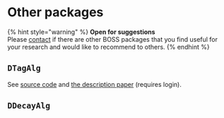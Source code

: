 # Other packages

{% hint style="warning" %}
**Open for suggestions**  
Please [contact](../../appendices/about.md) if there are other BOSS packages that you find useful for your research and would like to recommend to others.
{% endhint %}

## `DTagAlg`

See [source code](https://github.com/redeboer/BOSS_Afterburner/tree/master/boss/workarea/Reconstruction/DTagAlg/DTagAlg-00-01-05) and [the description paper](https://docbes3.ihep.ac.cn/cgi-bin/DocDB/ShowDocument?docid=105) \(requires login\).

## `DDecayAlg`

